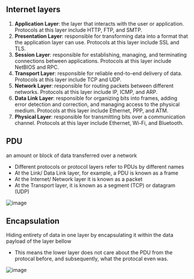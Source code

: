 ## Internet layers ##
1. **Application Layer**: the layer that interacts with the user or application. Protocols at this layer include HTTP, FTP, and SMTP.
2. **Presentation Layer**: responsible for transforming data into a format that the application layer can use. Protocols at this layer include SSL and TLS.
3. **Session Layer**: responsible for establishing, managing, and terminating connections between applications. Protocols at this layer include NetBIOS and RPC.
4. **Transport Layer**: responsible for reliable end-to-end delivery of data. Protocols at this layer include TCP and UDP.
5. **Network Layer**: responsible for routing packets between different networks. Protocols at this layer include IP, ICMP, and ARP.
6. **Data Link Layer**: responsible for organizing bits into frames, adding error detection and correction, and managing access to the physical medium. Protocols at this layer include Ethernet, PPP, and ATM.
7. **Physical Layer**: responsible for transmitting bits over a communication channel. Protocols at this layer include Ethernet, Wi-Fi, and Bluetooth.

## PDU ##
an amount or block of data transferred over a network
- Different protocols or protocol layers refer to PDUs by different names
- At the Link/ Data Link layer, for example, a PDU is known as a frame
- At the Internet/ Network layer it is known as a packet
- At the Transport layer, it is known as a segment (TCP) or datagram (UDP)

![image](https://user-images.githubusercontent.com/93304067/218910668-2927f204-b8d8-4557-b395-34e97e76f1ac.png)

## Encapsulation ##
Hiding entirety of data in one layer by encapsulating it within the data payload of the layer bellow
- This means the lower layer does not care about the PDU from the protocal before, and subsequently, what the protocal even was.

![image](https://user-images.githubusercontent.com/93304067/218909893-e6fe63e2-718f-449d-86f7-012d3dbf279c.png)
